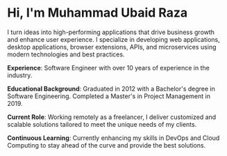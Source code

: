 # Hi, I'm Muhammad Ubaid Raza

I turn ideas into high-performing applications that drive business growth and enhance user experience. I specialize in developing web applications, desktop applications, browser extensions, APIs, and microservices using modern technologies and best practices.

**Experience**: Software Engineer with over 10 years of experience in the industry.

**Educational Background**: Graduated in 2012 with a Bachelor's degree in Software Engineering. Completed a Master's in Project Management in 2019.

**Current Role**: Working remotely as a freelancer, I deliver customized and scalable solutions tailored to meet the unique needs of my clients.

**Continuous Learning**: Currently enhancing my skills in DevOps and Cloud Computing to stay ahead of the curve and provide the best solutions.
<!--
**Explore My Work**: Check out my latest projects and contributions on my [GitHub Profile](https://github.com/mubaidr) -->
